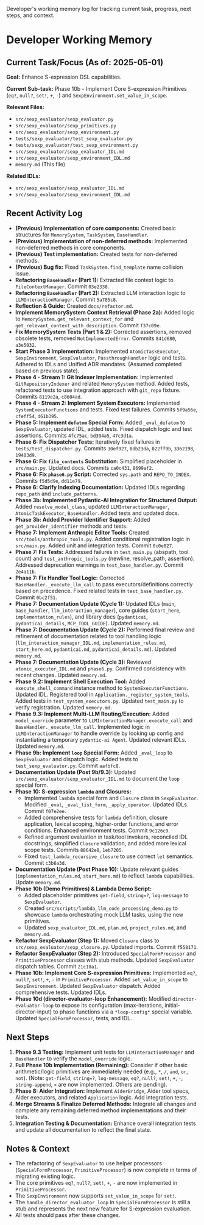 <description>Developer's working memory log for tracking current task, progress, next steps, and context.</description>
# Developer Working Memory

## Current Task/Focus (As of: 2025-05-01)

**Goal:** Enhance S-expression DSL capabilities.

**Current Sub-task:** Phase 10b - Implement Core S-expression Primitives (`eq?`, `null?`, `set!`, `+`, `-`) and `SexpEnvironment.set_value_in_scope`.

**Relevant Files:**
- `src/sexp_evaluator/sexp_evaluator.py`
- `src/sexp_evaluator/sexp_primitives.py`
- `src/sexp_evaluator/sexp_environment.py`
- `tests/sexp_evaluator/test_sexp_evaluator.py`
- `tests/sexp_evaluator/test_sexp_environment.py`
- `src/sexp_evaluator/sexp_evaluator_IDL.md`
- `src/sexp_evaluator/sexp_environment_IDL.md`
- `memory.md` (This file)

**Related IDLs:**
- `src/sexp_evaluator/sexp_evaluator_IDL.md`
- `src/sexp_evaluator/sexp_environment_IDL.md`

## Recent Activity Log

- **(Previous) Implementation of core components:** Created basic structures for `MemorySystem`, `TaskSystem`, `BaseHandler`.
- **(Previous) Implementation of non-deferred methods:** Implemented non-deferred methods in core components.
- **(Previous) Test implementation:** Created tests for non-deferred methods.
- **(Previous) Bug fix:** Fixed `TaskSystem.find_template` name collision issue.
- **Refactoring `BaseHandler` (Part 1):** Extracted file context logic to `FileContextManager`. Commit `03e2338`.
- **Refactoring `BaseHandler` (Part 2):** Extracted LLM interaction logic to `LLMInteractionManager`. Commit `5a785c8`.
- **Reflection & Guide:** Created `docs/refactor.md`.
- **Implement MemorySystem Context Retrieval (Phase 2a):** Added logic to `MemorySystem.get_relevant_context_for` and `get_relevant_context_with_description`. Commit `f37c09e`.
- **Fix MemorySystem Tests (Part 1 & 2):** Corrected assertions, removed obsolete tests, removed `NotImplementedError`. Commits `841d680`, `a3e5032`.
- **Start Phase 3 Implementation:** Implemented `AtomicTaskExecutor`, `SexpEnvironment`, `SexpEvaluator`, `PassthroughHandler` logic and tests. Adhered to IDLs and Unified ADR mandates. (Assumed completed based on previous state).
- **Phase 4 - Stream 1: Git Indexer Implementation:** Implemented `GitRepositoryIndexer` and related `MemorySystem` method. Added tests, refactored tests to use integration approach with `git_repo` fixture. Commits `8119e2a`, `c8604ad`.
- **Phase 4 - Stream 2: Implement System Executors:** Implemented `SystemExecutorFunctions` and tests. Fixed test failures. Commits `5f9a56e`, `cfeff54`, `d61b395`.
- **Phase 5: Implement `defatom` Special Form:** Added `_eval_defatom` to `SexpEvaluator`, updated IDL, added tests. Fixed dispatch logic and test assertions. Commits `4fc75ac`, `bd304a5`, `47c3d1a`.
- **Phase 6: Fix Dispatcher Tests:** Iteratively fixed failures in `tests/test_dispatcher.py`. Commits `30ef927`, `8db23da`, `022ff9b`, `3362198`, `19403d9`.
- **Phase 6: Fix `file_contents` Substitution:** Simplified placeholder in `src/main.py`. Updated docs. Commits `ca0c431`, `8699af2`.
- **Phase 6: Fix `phase6.py` Script:** Corrected `sys.path` and `REPO_TO_INDEX`. Commits `f5d5d9e`, `dd11e79`.
- **Phase 6: Clarify Indexing Documentation:** Updated IDLs regarding `repo_path` and `include_patterns`.
- **Phase 3b: Implemented Pydantic-AI Integration for Structured Output:** Added `resolve_model_class`, updated `LLMInteractionManager`, `AtomicTaskExecutor`, `BaseHandler`. Added tests and updated docs.
- **Phase 3b: Added Provider Identifier Support:** Added `get_provider_identifier` methods and tests.
- **Phase 7: Implement Anthropic Editor Tools:** Created `src/tools/anthropic_tools.py`. Added conditional registration logic in `src/main.py`. Added unit and integration tests. Commit `0c0e827`.
- **Phase 7: Fix Tests:** Addressed failures in `test_main.py` (abspath, tool count) and `test_anthropic_tools.py` (newline, resolve_path, assertion). Addressed deprecation warnings in `test_base_handler.py`. Commit `2e4a11b`.
- **Phase 7: Fix Handler Tool Logic:** Corrected `BaseHandler._execute_llm_call` to pass executors/definitions correctly based on precedence. Fixed related tests in `test_base_handler.py`. Commit `0bc2f51`.
- **Phase 7: Documentation Update (Cycle 1):** Updated IDLs (`main`, `base_handler`, `llm_interaction_manager`), core guides (`start_here`, `implementation_rules`), and library docs (`pydanticai`, `pydanticai_details`, `MCP_TOOL_GUIDE`). Updated `memory.md`.
- **Phase 7: Documentation Update (Cycle 2):** Performed final review and refinement of documentation related to tool handling logic (`llm_interaction_manager_IDL.md`, `implementation_rules.md`, `start_here.md`, `pydanticai.md`, `pydanticai_details.md`). Updated `memory.md`.
- **Phase 7: Documentation Update (Cycle 3):** Reviewed `atomic_executor_IDL.md` and `phase6.py`. Confirmed consistency with recent changes. Updated `memory.md`.
- **Phase 9.2: Implement Shell Execution Tool:** Added `execute_shell_command` instance method to `SystemExecutorFunctions`. Updated IDL. Registered tool in `Application._register_system_tools`. Added tests in `test_system_executors.py`. Updated `test_main.py` to verify registration. Updated `memory.md`.
- **Phase 9.3: Implement Multi-LLM Routing/Execution:** Added `model_override` parameter to `LLMInteractionManager.execute_call` and `BaseHandler._execute_llm_call`. Implemented logic in `LLMInteractionManager` to handle override by looking up config and instantiating a temporary `pydantic-ai Agent`. Updated relevant IDLs. Updated `memory.md`.
- **Phase 9b: Implement `loop` Special Form:** Added `_eval_loop` to `SexpEvaluator` and dispatch logic. Added tests to `test_sexp_evaluator.py`. Commit `aafbfc8`.
- **Documentation Update (Post 9b/9.3):** Updated `src/sexp_evaluator/sexp_evaluator_IDL.md` to document the `loop` special form.
- **Phase 10: S-expression `lambda` and Closures:**
    - Implemented `lambda` special form and `Closure` class in `SexpEvaluator`. Modified `_eval`, `_eval_list_form`, `_apply_operator`. Updated IDLs. Commit `f07e2ee`.
    - Added comprehensive tests for `lambda` definition, closure application, lexical scoping, higher-order functions, and error conditions. Enhanced environment tests. Commit `9c126c9`.
    - Refined argument evaluation in task/tool invokers, reconciled IDL docstrings, simplified `Closure` validation, and added more lexical scope tests. Commits `88642e8`, `1eb7205`.
    - Fixed `test_lambda_recursive_closure` to use correct `let` semantics. Commit `c3b6a3d`.
- **Documentation Update (Post Phase 10):** Update relevant guides (`implementation_rules.md`, `start_here.md`) to reflect `lambda` capabilities. Update `memory.md`.
- **Phase 10b (Demo Primitives) & Lambda Demo Script:**
    - Added placeholder primitives `get-field`, `string=?`, `log-message` to `SexpEvaluator`.
    - Created `src/scripts/lambda_llm_code_processing_demo.py` to showcase `lambda` orchestrating mock LLM tasks, using the new primitives.
    - Updated `sexp_evaluator_IDL.md`, `plan.md`, `project_rules.md`, and `memory.md`.
- **Refactor SexpEvaluator (Step 1):** Moved `Closure` class to `src/sexp_evaluator/sexp_closure.py`. Updated imports. Commit `f558171`.
- **Refactor SexpEvaluator (Step 2):** Introduced `SpecialFormProcessor` and `PrimitiveProcessor` classes with stub methods. Updated `SexpEvaluator` dispatch tables. Commit `21c10a1`.
- **Phase 10b: Implement Core S-expression Primitives:** Implemented `eq?`, `null?`, `set!`, `+`, `-` in `PrimitiveProcessor`. Added `set_value_in_scope` to `SexpEnvironment`. Updated `SexpEvaluator` dispatch. Added comprehensive tests. Updated IDLs.
- **Phase 10d (director-evaluator-loop Enhancement):** Modified `director-evaluator-loop` to expose its configuration (max-iterations, initial-director-input) to phase functions via a `*loop-config*` special variable. Updated `SpecialFormProcessor`, tests, and IDL.

## Next Steps

1.  **Phase 9.3 Testing:** Implement unit tests for `LLMInteractionManager` and `BaseHandler` to verify the `model_override` logic.
2.  **Full Phase 10b Implementation (Remaining):** Consider if other basic arithmetic/logic primitives are immediately needed (e.g., `*`, `/`, `and`, `or`, `not`). (Note: `get-field`, `string=?`, `log-message`, `eq?`, `null?`, `set!`, `+`, `-`, `string-append`, `<` are now implemented. Others are pending).
4.  **Phase 8: Aider Integration:** Implement `AiderBridge`, Aider tool specs, Aider executors, and related `Application` logic. Add integration tests.
5.  **Merge Streams & Finalize Deferred Methods:** Integrate all changes and complete any remaining deferred method implementations and their tests.
6.  **Integration Testing & Documentation:** Enhance overall integration tests and update all documentation to reflect the final state.

## Notes & Context

- The refactoring of `SexpEvaluator` to use helper processors (`SpecialFormProcessor`, `PrimitiveProcessor`) is now complete in terms of migrating existing logic.
- The core primitives `eq?`, `null?`, `set!`, `+`, `-` are now implemented in `PrimitiveProcessor`.
- The `SexpEnvironment` now supports `set_value_in_scope` for `set!`.
- The `handle_director_evaluator_loop` in `SpecialFormProcessor` is still a stub and represents the next new feature for S-expression evaluation.
- All tests should pass after these changes.
